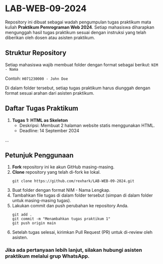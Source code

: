 # LAB-WEB-09-2024

Repository ini dibuat sebagai wadah pengumpulan tugas praktikum mata kuliah **Praktikum Pemrograman Web 2024**. Setiap mahasiswa diharapkan mengunggah hasil tugas praktikum sesuai dengan instruksi yang telah diberikan oleh dosen atau asisten praktikum.

## Struktur Repository

Setiap mahasiswa wajib membuat folder dengan format sebagai berikut:
`NIM - Nama`

Contoh: `H071230000 - John Doe`

Di dalam folder tersebut, setiap tugas praktikum harus diunggah dengan format sesuai arahan dari asisten praktikum.

## Daftar Tugas Praktikum

1. **Tugas 1: HTML as Skeleton**
   - Deskripsi: Membuat 2 halaman website statis menggunakan HTML.
   - Deadline: 14 September 2024

...

## Petunjuk Penggunaan

1. **Fork** repository ini ke akun GitHub masing-masing.
2. **Clone** repository yang telah di-fork ke lokal.
   ```
   git clone https://github.com/rexhark/LAB-WEB-09-2024.git
   ```
3. Buat folder dengan format NIM - Nama Lengkap.
4. Tambahkan file tugas di dalam folder tersebut (simpan di dalam folder untuk masing-masing tugas).
5. Lakukan commit dan push perubahan ke repository Anda.
   ```
   git add .
   git commit -m "Menambahkan tugas praktikum 1"
   git push origin main
   ```
7. Setelah tugas selesai, kirimkan Pull Request (PR) untuk di-review oleh asisten.

### Jika ada pertanyaan lebih lanjut, silakan hubungi asisten praktikum melalui grup WhatsApp.
